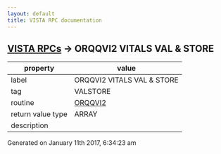 ```yaml
---
layout: default
title: VISTA RPC documentation
---
```




## [VISTA RPCs](TableOfContent.md) &#8594; ORQQVI2 VITALS VAL & STORE 

 property | value 
--- | --- 
 label | ORQQVI2 VITALS VAL & STORE
 tag | VALSTORE
 routine | [ORQQVI2](http://code.osehra.org/dox/Routine_ORQQVI2_source.html)
 return value type | ARRAY
 description | 




Generated on January 11th 2017, 6:34:23 am